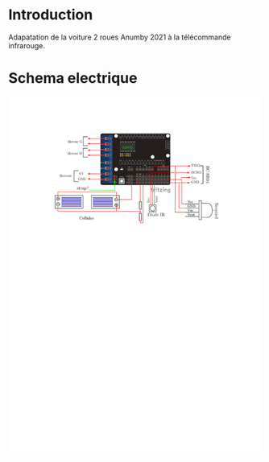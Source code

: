 # Introduction
Adapatation de la voiture 2 roues Anumby 2021 à la télécommande infrarouge.
# Schema electrique
![wiring](./Robot_Jerome.png)
